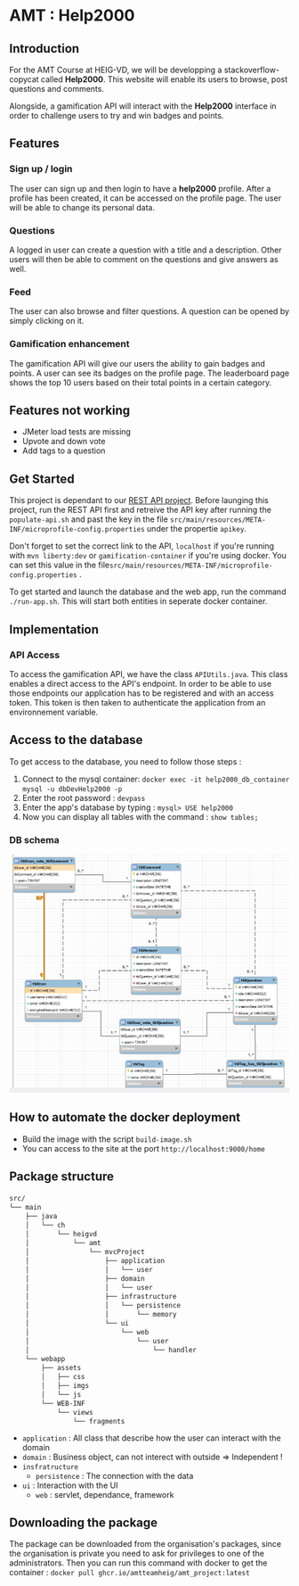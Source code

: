 # AMT : Help2000

## Introduction

For the AMT Course at HEIG-VD, we will be developping a stackoverflow-copycat called **Help2000**. This website will enable its users to browse, post questions and comments.

Alongside, a gamification API will interact with the **Help2000** interface in order to challenge users to try and win badges and points.

## Features

### Sign up / login

The user can sign up and then login to have a **help2000** profile. After a profile has been created, it can be accessed on the profile page. The user will be able to change its personal data.
 
### Questions

A logged in user can create a question with a title and a description. Other users will then be able to comment on the questions and give answers as well.

### Feed

The user can also browse and filter questions. A question can be opened by simply clicking on it.

### Gamification enhancement 

The gamification API will give our users the ability to gain badges and points. A user can see its badges on the profile page. The leaderboard page shows the top 10 users based on their total points in a certain category.

## Features not working

- JMeter load tests are missing
- Upvote and down vote
- Add tags to a question

## Get Started

This project is dependant to our [REST API project](https://github.com/amtteamheig/amt_project_api). Before launging this project, run the REST API first and retreive the API key after running the `populate-api.sh` and past the key in the file `src/main/resources/META-INF/microprofile-config.properties` under the propertie `apikey`.

Don't forget to set the correct link to the API, `localhost` if you're running with `mvn liberty:dev` or `gamification-container` if you're using docker. You can set this value in the file`src/main/resources/META-INF/microprofile-config.properties` .

To get started and launch the database and the web app, run the command `./run-app.sh`. This will start both entities in seperate docker container.

## Implementation

### API Access

To access the gamification API, we have the class ```APIUtils.java```. This class enables a direct access to the API's endpoint. In order to be able to use those endpoints our application has to be registered and with an access token. This token is then taken to authenticate the application from an environnement variable.

## Access to the database

To get access to the database, you need to follow those steps : 

1. Connect to the mysql container: 
`docker exec -it help2000_db_container mysql -u dbDevHelp2000 -p`
2. Enter the root password : `devpass`
3. Enter the app's database by typing : `mysql> USE help2000`
4. Now you can display all tables with the command : `show tables;`

### DB schema

![](images/db_help2000.png)

## How to automate the docker deployment

- Build the image with the script `build-image.sh`
- You can access to the site at the port `http://localhost:9000/home`

## Package structure

```
src/
└── main
    ├── java
    │   └── ch
    │       └── heigvd
    │           └── amt
    │               └── mvcProject
    │                   ├── application
    │                   │   └── user
    │                   ├── domain
    │                   │   └── user
    │                   ├── infrastructure
    │                   │   └── persistence
    │                   │       └── memory
    │                   └── ui
    │                       └── web
    │                           └── user
    │                               └── handler
    └── webapp
        ├── assets
        │   ├── css
        │   ├── imgs
        │   └── js
        └── WEB-INF
            └── views
                └── fragments

```

- `application` : All class that describe how the user can interact with the
 domain
- `domain` : Business object, can not interect with outside => Independent !
- `insfratructure`
    - `persistence` : The connection with the data
- `ui` : Interaction with the UI
    - `web` : servlet, dependance, framework

## Downloading the package
The package can be downloaded from the organisation's packages, since the organisation is private you need to ask for privileges to one of the administrators. Then you can run this command with docker to get the container : `docker pull ghcr.io/amtteamheig/amt_project:latest`

